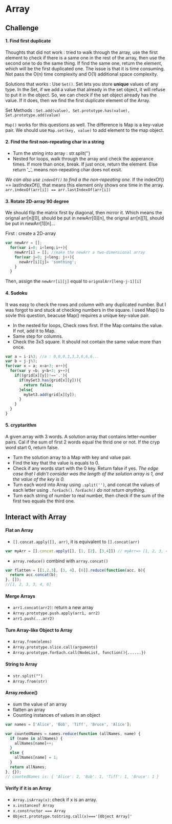 # Array 

## Challenge
#### 1. Find first duplicate ####
  Thoughts that did not work : tried to walk through the array, use the first element to check if there is a same one in the rest of 
  the array, then use the second one to do the same thing. If find the same one, return the element, which will be the first
  duplicated one. The issue is that it is time consuming. Not pass the O(n) time complexity and O(1) additional space complexity.

  Solutions that works : Use `Set()`. Set lets you store **unique** values of any type. In the Set, if we add a value that already in the set object, 
  it will refuse to put it in the object. So, we can check if the set object already has the value. If it does, then we find the
  first duplicate element of the Array.

  Set Methods : `Set.add(value), Set.prototype.has(value), Set.prototype.add(value)`

  `Map()` works for this questions as well. The difference is Map is a key-value pair. We should use `Map.set(key, value)` to add 
  element to the map object.

#### 2. Find the first non-repeating char in a string ####
  - Turn the string into array : str.split('')
  - Nested for loops, walk through the array and check the apperance times. If more than once, break. If just once, return the 
  element. Else return '_', means non-repeating char does not exsit.

  *We can also use `indexOf()` to find a the non-repeating one.* If the indexOf() == lastIndexOf(), that means this element only
  shows one time in the array. `arr.indexOf(arr[i]) == arr.lastIndexOf(arr[i])`

#### 3. Rotate 2D-array 90 degree ####
  We should filp the matrix first by diagonal, then mirror it. Which means the orignal arr[n][0], should be put in newArr[0][n], the orignal arr[n][1], should be put in newArr[1][n]...

  First : create a 2D-array 
  ```javascript
  var newArr = [];
    for(var i=0; i<leng;i++){
      newArr[i] = []; //make the newArr a two-dimensional array
      for(var j=0; j<leng; j++){
        newArr[i][j]= 'somthing';
      }
    }
  ```
  Then, assign the `newArr[i][j]` equal to `orignalArr[leng-j-1][i]`
  
#### 4. Sudoku ####
It was easy to check the rows and column with any duplicated number. But I was forgot to and stuck at checking numbers in the square. I used Map() to sovle this question, beacuse Map() requires a unique key-value pair.

- In the nested for loops, Check rows first. If the Map contains the value. If not, add it to Map.
- Same step for columns.
- Check the 3x3 square. It should not contain the same value more than once. 
```javascript
var a = i-i%3; //a : 0,0,0,3,3,3,6,6,6...
var b = j-j%3;
for(var x = a; x<a+3; x++){
  for(var y =b; y<b+3; y++){
    if((grid[x][y])!=='.'){
      if(mySet3.has(grid[x][y])){
        return false;
      }else{
        mySet3.add(grid[x][y]);
      }
    }
  }
}
```
#### 5. cryptarithm ####
A given array with 3 words. A solution array that contains letter-number pairs. Cal if the sum of first 2 words equal the thrid
one or not. If the cryp word start 0, return false.

- Turn the solution array to a Map with key and value pair.
- Find the key that the value is equals to 0.
- Check if any words start with the 0 key. Return false if yes. *The edge case that I didn't consider was the length of the solution array is 1, and the value of the key is 0.*
- Turn each word into Array using `.split('')`, and concat the values of each letter using `.forEach()`. *`forEach()` do not return anything.*
- Turn each string of number to real number, then check if the sum of the first two equals the third one.


## Interact with Array
#### Flat an Array
- `[].concat.apply([], arr)`, it is equivalent to `[].concat(arr)`
```js
var myArr = [].concat.apply([], [1, [2], [3,4]]) // myArr=> [1, 2, 3, 4]
```
- `array.reduce()` combind with `array.concat()`
```js
var flatten = [[1,2,3], [3, 4], [6]].reduce(function(acc, b){
  return acc.concat(b);
}, []);
//[1, 2, 3, 3, 4, 6]
``` 
#### Merge Arrays
- `arr1.concat(arr2)`: return a new array
- `Array.prototype.push.apply(arr1, arr2)`
- `arr1.push(...arr2)`
#### Turn Array-like Object to Array
- `Array.from(elems)`
- `Array.prototype.slice.call(arguments)`
- `Array.prototype.forEach.call(NodeList, function(){......})`

#### String to Array
- `str.split("")`
- `Array.from(str)`

#### Array.reduce()
- sum the value of an array
- flatten an array
- Counting instances of values in an object
```js
var names = ['Alice', 'Bob', 'Tiff', 'Bruce', 'Alice'];

var countedNames = names.reduce(function (allNames, name) { 
  if (name in allNames) {
    allNames[name]++;
  }
  else {
    allNames[name] = 1;
  }
  return allNames;
}, {});
// countedNames is: { 'Alice': 2, 'Bob': 1, 'Tiff': 1, 'Bruce': 1 }
```
#### Verify if it is an Array
- `Array.isArray(x)`: check if x is an array.
- `x.instanceof Array`
- `x.constructor === Array`
- `Object.prototype.toString.call(x)==='[Object Array]'`




